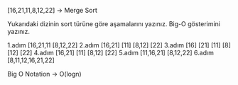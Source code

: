

[16,21,11,8,12,22] -> Merge Sort

Yukarıdaki dizinin sort türüne göre aşamalarını yazınız.
Big-O gösterimini yazınız.
 
 1.adım   [16,21,11      [8,12,22]
 2.adım  [16,21] [11]   [8,12] [22]
 3.adım [16] [21] [11]  [8] [12] [22] 
 4.adım [16,21] [11]   [8,12] [22]
 5.adım  [11,16,21]     [8,12,22]
 6.adım      [8,11,12,16,21,22]
 
 
Big O Notation -> O(logn)